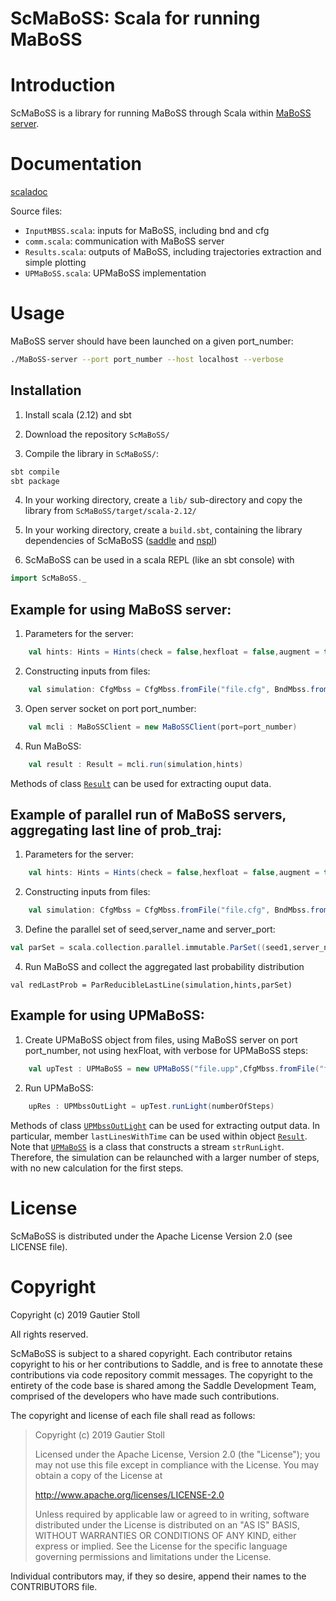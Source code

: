 ScMaBoSS: Scala for running MaBoSS
==========================

Introduction
============

ScMaBoSS is a library for running MaBoSS through Scala within [MaBoSS server](https://github.com/maboss-bkmc).

Documentation
=============

[scaladoc](https://gautierstoll.github.io/ScMaBoSS/target/scala-2.12/api/ScMaBoSS/)

 Source files:
- `InputMBSS.scala`: inputs for MaBoSS, including bnd and cfg
- `comm.scala`: communication with MaBoSS server
- `Results.scala`: outputs of MaBoSS, including trajectories extraction and simple plotting
- `UPMaBoSS.scala`: UPMaBoSS implementation

Usage
=====

MaBoSS server should have been launched on a given port_number:
```bash
./MaBoSS-server --port port_number --host localhost --verbose
```

## Installation

1. Install scala (2.12) and sbt

2. Download the repository `ScMaBoSS/`

3. Compile the library in `ScMaBoSS/`:
```bash
sbt compile
sbt package
```
4. In your working directory, create a `lib/` sub-directory and copy the library from `ScMaBoSS/target/scala-2.12/`

5. In your working directory, create a `build.sbt`, containing the library dependencies of ScMaBoSS
([saddle](https://github.com/saddle/saddle) and [nspl](https://github.com/pityka/nspl))

6. ScMaBoSS can be used in a scala REPL (like an sbt console) with
```scala
import ScMaBoSS._
```


## Example for using MaBoSS server:
1. Parameters for the server:
```scala
    val hints: Hints = Hints(check = false,hexfloat = false,augment = true,overRide = false,verbose = false)
```
2. Constructing inputs from files:
```scala
    val simulation: CfgMbss = CfgMbss.fromFile("file.cfg", BndMbss.fromFile("file.bnd"))
```
3. Open server socket on port port_number:
```scala
    val mcli : MaBoSSClient = new MaBoSSClient(port=port_number)
```
4. Run MaBoSS:
```scala
    val result : Result = mcli.run(simulation,hints)
```

Methods of class [`Result`](https://gautierstoll.github.io/ScMaBoSS/target/scala-2.12/api/ScMaBoSS/Result.html) can be used for extracting ouput data.

## Example of parallel run of MaBoSS servers, aggregating last line of prob_traj:
1. Parameters for the server:
```scala
    val hints: Hints = Hints(check = false,hexfloat = false,augment = true,overRide = false,verbose = false)
```
2. Constructing inputs from files:
```scala
    val simulation: CfgMbss = CfgMbss.fromFile("file.cfg", BndMbss.fromFile("file.bnd"))
```
3. Define the parallel set of seed,server_name and server_port:
```scala
val parSet = scala.collection.parallel.immutable.ParSet((seed1,server_name1,server_port1),(seed1,server_name1,server_port1),...)
```
4. Run MaBoSS and collect the aggregated last probability distribution
```
val redLastProb = ParReducibleLastLine(simulation,hints,parSet)
```

## Example for using UPMaBoSS:
1. Create UPMaBoSS object from files, using MaBoSS server on port port_number, not using hexFloat,
with verbose for UPMaBoSS steps:
```scala
    val upTest : UPMaBoSS = new UPMaBoSS("file.upp",CfgMbss.fromFile("file.cfg",BndMbss.fromFile("file.bnd")),port_number,false,true)
```
2. Run UPMaBoSS:
```scala
    upRes : UPMbssOutLight = upTest.runLight(numberOfSteps)
```
Methods of class [`UPMbssOutLight`](https://gautierstoll.github.io/ScMaBoSS/target/scala-2.12/api/ScMaBoSS/UPMbssOutLight.html)
can be used for extracting output data. In particular, member `lastLinesWithTime` can be used within
object [`Result`](https://gautierstoll.github.io/ScMaBoSS/target/scala-2.12/api/ScMaBoSS/Result$.html).
Note that [`UPMaBoSS`](https://gautierstoll.github.io/ScMaBoSS/target/scala-2.12/api/ScMaBoSS/UPMaBoSS.html) is a class
that constructs a stream `strRunLight`. Therefore, the simulation can be relaunched with a larger number of steps, with no
new calculation for the first steps.

License
=======

ScMaBoSS is distributed under the Apache License Version 2.0 (see LICENSE file).

Copyright
=========

Copyright (c) 2019 Gautier Stoll

All rights reserved.

ScMaBoSS is subject to a shared copyright. Each contributor retains copyright to
his or her contributions to Saddle, and is free to annotate these contributions
via code repository commit messages. The copyright to the entirety of the code
base is shared among the Saddle Development Team, comprised of the developers
who have made such contributions.

The copyright and license of each file shall read as follows:

> Copyright (c) 2019 Gautier Stoll
>
> Licensed under the Apache License, Version 2.0 (the "License");
> you may not use this file except in compliance with the License.
> You may obtain a copy of the License at
>
> http://www.apache.org/licenses/LICENSE-2.0
>
> Unless required by applicable law or agreed to in writing, software
> distributed under the License is distributed on an "AS IS" BASIS,
> WITHOUT WARRANTIES OR CONDITIONS OF ANY KIND, either express or implied.
> See the License for the specific language governing permissions and
> limitations under the License.


Individual contributors may, if they so desire, append their names to
the CONTRIBUTORS file.
